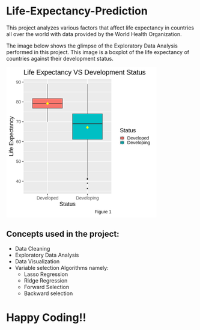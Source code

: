 # Life-Expectancy-Prediction
This project analyzes various factors that affect life expectancy in countries all over the world with data provided by the World Health Organization.

The image below shows the glimpse of the Exploratory Data Analysis performed in this project. This image is a boxplot of the life expectancy of countries against their development status.

<img src="https://github.com/Blaise143/Life-Expectancy-Prediction/blob/main/life_exp%20Images/life_exp2.png" height=400>

## Concepts used in the project:
  - Data Cleaning
  - Exploratory Data Analysis
  - Data Visualization
  - Variable selection Algorithms namely:
    - Lasso Regression
    - Ridge Regression
    - Forward Selection
    - Backward selection
 
 # Happy Coding!!
